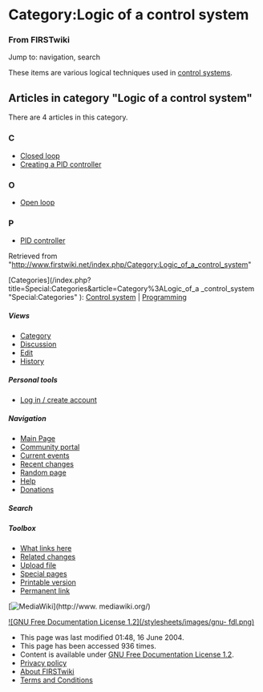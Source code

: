 # Category:Logic of a control system

### From FIRSTwiki

Jump to: navigation, search

These items are various logical techniques used in [control
systems](/index.php/Control_system "Control system" ).

  

## Articles in category "Logic of a control system"

There are 4 articles in this category.

### C

  * [Closed loop](/index.php/Closed_loop "Closed loop" )
  * [Creating a PID controller](/index.php/Creating_a_PID_controller "Creating a PID controller" )

### O

  * [Open loop](/index.php/Open_loop "Open loop" )

### P

  * [PID controller](/index.php/PID_controller "PID controller" )

Retrieved from
"<http://www.firstwiki.net/index.php/Category:Logic_of_a_control_system>"

[Categories](/index.php?title=Special:Categories&article=Category%3ALogic_of_a
_control_system "Special:Categories" ): [Control
system](/index.php/Category:Control_system "Category:Control system" ) |
[Programming](/index.php/Category:Programming "Category:Programming" )

##### Views

  * [Category](/index.php/Category:Logic_of_a_control_system)
  * [Discussion](/index.php?title=Category_talk:Logic_of_a_control_system&action=edit)
  * [Edit](/index.php?title=Category:Logic_of_a_control_system&action=edit)
  * [History](/index.php?title=Category:Logic_of_a_control_system&action=history)

##### Personal tools

  * [Log in / create account](/index.php?title=Special:Userlogin&returnto=Category:Logic_of_a_control_system)

[](/index.php/Main_Page "Main Page" )

##### Navigation

  * [Main Page](/index.php/Main_Page)
  * [Community portal](/index.php/FIRSTwiki:Community_portal)
  * [Current events](/index.php/Current_events)
  * [Recent changes](/index.php/Special:Recentchanges)
  * [Random page](/index.php/Special:Random)
  * [Help](/index.php/Help:Contents)
  * [Donations](/index.php/FIRSTwiki:Site_support)

##### Search



##### Toolbox

  * [What links here](/index.php/Special:Whatlinkshere/Category:Logic_of_a_control_system)
  * [Related changes](/index.php/Special:Recentchangeslinked/Category:Logic_of_a_control_system)
  * [Upload file](/index.php/Special:Upload)
  * [Special pages](/index.php/Special:Specialpages)
  * [Printable version](/index.php?title=Category:Logic_of_a_control_system&printable=yes)
  * [Permanent link](/index.php?title=Category:Logic_of_a_control_system&oldid=39501)

[![MediaWiki](/skins/common/images/poweredby_mediawiki_88x31.png)](http://www.
mediawiki.org/)

[![GNU Free Documentation License 1.2](/stylesheets/images/gnu-
fdl.png)](http://www.gnu.org/copyleft/fdl.html)

  * This page was last modified 01:48, 16 June 2004.
  * This page has been accessed 936 times.
  * Content is available under [GNU Free Documentation License 1.2](http://www.gnu.org/copyleft/fdl.html "http://www.gnu.org/copyleft/fdl.html" ).
  * [Privacy policy](/index.php/FIRSTwiki:Privacy_policy "FIRSTwiki:Privacy policy" )
  * [About FIRSTwiki](/index.php/FIRSTwiki:About "FIRSTwiki:About" )
  * [Terms and Conditions](/index.php/FIRSTwiki:Terms_and_conditions "FIRSTwiki:Terms and conditions" )

